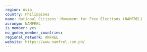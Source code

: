 ```yaml
---
region: Asia
country: Philippines
name: National Citizens' Movement for Free Elections (NAMFREL)
acronym: NAMFREL
is_member: yes
no_gndem_member_countries:
regional_network: ANFREL
website: https://www.namfrel.com.ph/
---
```

